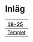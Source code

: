 # Inläg


| [19-25](https://caspian.rosengren.nu/blog/19-25.html)  |
| :------------------------------------------------------- |
| [Templet](https://caspian.rosengren.nu/blog/mall.html) |
